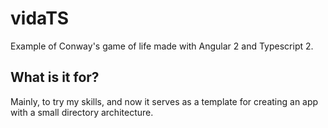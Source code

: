 # vidaTS
Example of Conway's game of life made with Angular 2 and Typescript 2.

## What is it for?
Mainly, to try my skills, and now it serves as a template for creating an app with a small directory architecture.
